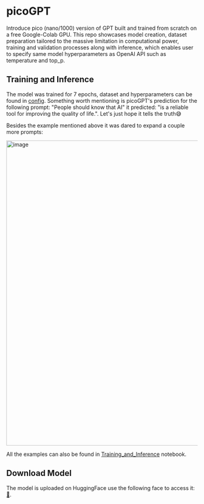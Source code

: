 # picoGPT
Introduce pico (nano/1000) version of GPT built and trained from scratch on a free Google-Colab GPU. This repo showcases model creation, dataset preparation tailored to the massive limitation in computational power, training and validation processes along with inference, which enables user to specify same model hyperparameters as OpenAI API such as temperature and top_p.
## Training and Inference
The model was trained for 7 epochs, dataset and hyperparameters can be found in [config](https://github.com/AkmOleksandr/picoGPT/blob/main/config.py). Something worth mentioning is picoGPT's prediction for the following prompt: "People should know that AI" it predicted: "is a reliable tool for improving the quality of life.". Let's just hope it tells the truth😅

Besides the example mentioned above it was dared to expand a couple more prompts:

<img width="802" alt="image" src="https://github.com/AkmOleksandr/picoGPT/assets/115898001/0650f01e-b0d3-4b2f-bdbc-ff79907af7ce">

All the examples can also be found in [Training_and_Inference](https://github.com/AkmOleksandr/picoGPT/blob/main/Training_and_Inference.ipynb) notebook.
## Download Model
The model is uploaded on HuggingFace use the following face to access it: [🤗](https://huggingface.co/AIisnotapig/picoGPT/tree/main).
